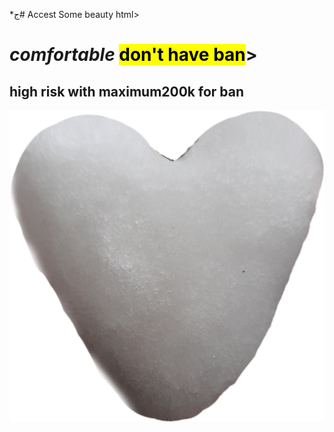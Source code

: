 *ج# Accest
Some beauty
html>
<head>
<meta charset="utf–8">
<title>Fc 24 <br>ul &nbs; coin </title>
</head>
<body>
<h1><i>comfortable</i> <mark>don't have ban</mark>></h1>
<h2>high risk with <b>maximum200k for ban</b></h2>
 <img src="/Picsart_24-08-22_22-34-52-064.png"border:25px 1px>
  
<href>



